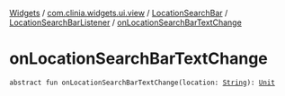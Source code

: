 [Widgets](../../../index.md) / [com.clinia.widgets.ui.view](../../index.md) / [LocationSearchBar](../index.md) / [LocationSearchBarListener](index.md) / [onLocationSearchBarTextChange](./on-location-search-bar-text-change.md)

# onLocationSearchBarTextChange

`abstract fun onLocationSearchBarTextChange(location: `[`String`](https://kotlinlang.org/api/latest/jvm/stdlib/kotlin/-string/index.html)`): `[`Unit`](https://kotlinlang.org/api/latest/jvm/stdlib/kotlin/-unit/index.html)
